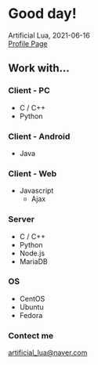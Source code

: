 # Good day!
Artificial Lua, 2021-06-16  
[Profile Page](https://project-geek.cc/profile.html)

## Work with...

### Client - PC
- C / C++
- Python

### Client - Android
- Java

### Client - Web
- Javascript
  - Ajax

### Server
- C / C++
- Python
- Node.js
- MariaDB

### OS
- CentOS
- Ubuntu
- Fedora


### Contect me
artificial_lua@naver.com

